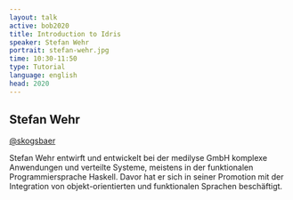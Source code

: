 ```yaml
---
layout: talk
active: bob2020
title: Introduction to Idris
speaker: Stefan Wehr
portrait: stefan-wehr.jpg
time: 10:30-11:50
type: Tutorial
language: english
head: 2020
---
```


## Stefan Wehr

[@skogsbaer](http://twitter.com/skogsbaer)

Stefan Wehr entwirft und entwickelt bei der medilyse GmbH komplexe
Anwendungen und verteilte Systeme, meistens in der funktionalen
Programmiersprache Haskell. Davor hat er sich in seiner Promotion mit
der Integration von objekt-orientierten und funktionalen Sprachen
beschäftigt.
